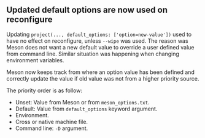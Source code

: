 ## Updated default options are now used on reconfigure

Updating `project(..., default_options: ['option=new-value'])` used to have no
effect on reconfigure, unless `--wipe` was used. The reason was Meson does not
want a new default value to override a user defined value from command line.
Similar situation was happening when changing environment variables.

Meson now keeps track from where an option value has been defined and correctly
update the value if old value was not from a higher priority source.

The priority order is as follow:
- Unset: Value from Meson or from `meson_options.txt`.
- Default: Value from `default_options` keyword argument.
- Environment.
- Cross or native machine file.
- Command line: `-D` argument.
